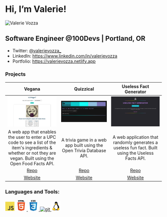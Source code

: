 # Hi, I’m Valerie!
![Valerie Vozza](https://user-images.githubusercontent.com/101529105/163921442-bffd97a6-a435-4dfb-aa79-5b3552dd981b.png)

## Software Engineer @100Devs | Portland, OR

* Twitter: [@valerievozza_](https://www.twitter.com/valerievozza_)
* LinkedIn: https://www.linkedin.com/in/valerievozza
* Portfolio: https://valerievozza.netlify.app

### Projects

| Vegana | Quizzical | Useless Fact Generator |
|:------:|:---------:|:----------------------:|
| ![Vegana Screenshot](https://github.com/valerievozza/portfolio/blob/main/images/vegana.png) | ![Quizzical Screenshot](https://github.com/valerievozza/portfolio/blob/main/images/quizzical.png) | ![Useless Facts Screenshot](https://github.com/valerievozza/portfolio/blob/main/images/useless-facts.png) |
| A web app that enables the user to enter a UPC code to see a list of the item's ingredients & whether or not they are vegan. Built using the Open Food Facts API. | A trivia game in a web app built using the Open Trivia Database API. | A web application that randomly generates a useless fun fact. Built using the Useless Facts API. |
| [Repo](https://github.com/valerievozza/vegana) | [Repo](https://github.com/valerievozza/quizzical) | [Repo](https://github.com/valerievozza/useless-facts) |
[Website](https://vegana.netlify.app) | [Website](https://quizzical-trivia-game.netlify.app/) | [Website](https://useless-facts.netlify.app/) |


<h3 align="left">Languages and Tools:</h3>
<p align="left"><img src="https://raw.githubusercontent.com/devicons/devicon/master/icons/javascript/javascript-original.svg" alt="javascript" width="30" height="30"/> </a> <a href="https://www.w3.org/html/" target="_blank" rel="noreferrer"> <img src="https://raw.githubusercontent.com/devicons/devicon/master/icons/html5/html5-original-wordmark.svg" alt="html5" width="35" height="35"/> </a> <a href="https://www.w3schools.com/css/" target="_blank" rel="noreferrer"> <img src="https://raw.githubusercontent.com/devicons/devicon/master/icons/css3/css3-original-wordmark.svg" alt="css3" width="35" height="35"/> </a> <a href="https://git-scm.com/" target="_blank" rel="noreferrer"> <img src="https://www.vectorlogo.zone/logos/git-scm/git-scm-icon.svg" alt="git" width="30" height="30"/> </a> <a href="https://www.linux.org/" target="_blank" rel="noreferrer"> <img src="https://raw.githubusercontent.com/devicons/devicon/master/icons/linux/linux-original.svg" alt="linux" width="30" height="30"/> </a> </p>
